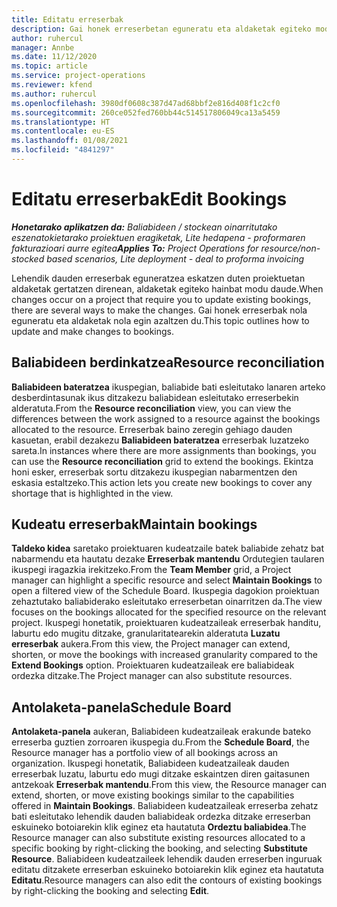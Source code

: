 ```yaml
---
title: Editatu erreserbak
description: Gai honek erreserbetan eguneratu eta aldaketak egiteko moduari buruzko informazioa eskaintzen du.
author: ruhercul
manager: Annbe
ms.date: 11/12/2020
ms.topic: article
ms.service: project-operations
ms.reviewer: kfend
ms.author: ruhercul
ms.openlocfilehash: 3980df0608c387d47ad68bbf2e816d408f1c2cf0
ms.sourcegitcommit: 260ce052fed760bb44c514517806049ca13a5459
ms.translationtype: HT
ms.contentlocale: eu-ES
ms.lasthandoff: 01/08/2021
ms.locfileid: "4841297"
---
```

# <a name="edit-bookings"></a><span data-ttu-id="5856e-103">Editatu erreserbak</span><span class="sxs-lookup"><span data-stu-id="5856e-103">Edit Bookings</span></span>

<span data-ttu-id="5856e-104">_**Honetarako aplikatzen da:** Baliabideen / stockean oinarritutako eszenatokietarako proiektuen eragiketak, Lite hedapena - proformaren fakturazioari aurre egitea_</span><span class="sxs-lookup"><span data-stu-id="5856e-104">_**Applies To:** Project Operations for resource/non-stocked based scenarios, Lite deployment - deal to proforma invoicing_</span></span>


<span data-ttu-id="5856e-105">Lehendik dauden erreserbak eguneratzea eskatzen duten proiektuetan aldaketak gertatzen direnean, aldaketak egiteko hainbat modu daude.</span><span class="sxs-lookup"><span data-stu-id="5856e-105">When changes occur on a project that require you to update existing bookings, there are several ways to make the changes.</span></span> <span data-ttu-id="5856e-106">Gai honek erreserbak nola eguneratu eta aldaketak nola egin azaltzen du.</span><span class="sxs-lookup"><span data-stu-id="5856e-106">This topic outlines how to update and make changes to bookings.</span></span>

## <a name="resource-reconciliation"></a><span data-ttu-id="5856e-107">Baliabideen berdinkatzea</span><span class="sxs-lookup"><span data-stu-id="5856e-107">Resource reconciliation</span></span>

<span data-ttu-id="5856e-108">**Baliabideen bateratzea** ikuspegian, baliabide bati esleitutako lanaren arteko desberdintasunak ikus ditzakezu baliabidean esleitutako erreserbekin alderatuta.</span><span class="sxs-lookup"><span data-stu-id="5856e-108">From the **Resource reconciliation** view, you can view the differences between the work assigned to a resource against the bookings allocated to the resource.</span></span> <span data-ttu-id="5856e-109">Erreserbak baino zeregin gehiago dauden kasuetan, erabil dezakezu **Baliabideen bateratzea** erreserbak luzatzeko sareta.</span><span class="sxs-lookup"><span data-stu-id="5856e-109">In instances where there are more assignments than bookings, you can use the **Resource reconciliation** grid to extend the bookings.</span></span> <span data-ttu-id="5856e-110">Ekintza honi esker, erreserbak sortu ditzakezu ikuspegian nabarmentzen den eskasia estaltzeko.</span><span class="sxs-lookup"><span data-stu-id="5856e-110">This action lets you create new bookings to cover any shortage that is highlighted in the view.</span></span>

## <a name="maintain-bookings"></a><span data-ttu-id="5856e-111">Kudeatu erreserbak</span><span class="sxs-lookup"><span data-stu-id="5856e-111">Maintain bookings</span></span>

<span data-ttu-id="5856e-112">**Taldeko kidea** saretako proiektuaren kudeatzaile batek baliabide zehatz bat nabarmendu eta hautatu dezake **Erreserbak mantendu** Ordutegien taularen ikuspegi iragazkia irekitzeko.</span><span class="sxs-lookup"><span data-stu-id="5856e-112">From the **Team Member** grid, a Project manager can highlight a specific resource and select **Maintain Bookings** to open a filtered view of the Schedule Board.</span></span> <span data-ttu-id="5856e-113">Ikuspegia dagokion proiektuan zehaztutako baliabiderako esleitutako erreserbetan oinarritzen da.</span><span class="sxs-lookup"><span data-stu-id="5856e-113">The view focuses on the bookings allocated for the specified resource on the relevant project.</span></span> <span data-ttu-id="5856e-114">Ikuspegi honetatik, proiektuaren kudeatzaileak erreserbak handitu, laburtu edo mugitu ditzake, granularitatearekin alderatuta **Luzatu erreserbak** aukera.</span><span class="sxs-lookup"><span data-stu-id="5856e-114">From this view, the Project manager can extend, shorten, or move the bookings with increased granularity compared to the **Extend Bookings** option.</span></span> <span data-ttu-id="5856e-115">Proiektuaren kudeatzaileak ere baliabideak ordezka ditzake.</span><span class="sxs-lookup"><span data-stu-id="5856e-115">The Project manager can also substitute resources.</span></span>

## <a name="schedule-board"></a><span data-ttu-id="5856e-116">Antolaketa-panela</span><span class="sxs-lookup"><span data-stu-id="5856e-116">Schedule Board</span></span>

<span data-ttu-id="5856e-117">**Antolaketa-panela** aukeran, Baliabideen kudeatzaileak erakunde bateko erreserba guztien zorroaren ikuspegia du.</span><span class="sxs-lookup"><span data-stu-id="5856e-117">From the **Schedule Board**, the Resource manager has a portfolio view of all bookings across an organization.</span></span> <span data-ttu-id="5856e-118">Ikuspegi honetatik, Baliabideen kudeatzaileak dauden erreserbak luzatu, laburtu edo mugi ditzake eskaintzen diren gaitasunen antzekoak **Erreserbak mantendu**.</span><span class="sxs-lookup"><span data-stu-id="5856e-118">From this view, the Resource manager can extend, shorten, or move existing bookings similar to the capabilities offered in **Maintain Bookings**.</span></span> <span data-ttu-id="5856e-119">Baliabideen kudeatzaileak erreserba zehatz bati esleitutako lehendik dauden baliabideak ordezka ditzake erreserban eskuineko botoiarekin klik eginez eta hautatuta **Ordeztu baliabidea**.</span><span class="sxs-lookup"><span data-stu-id="5856e-119">The Resource manager can also substitute existing resources allocated to a specific booking by right-clicking the booking, and selecting **Substitute Resource**.</span></span> <span data-ttu-id="5856e-120">Baliabideen kudeatzaileek lehendik dauden erreserben inguruak editatu ditzakete erreserban eskuineko botoiarekin klik eginez eta hautatuta **Editatu**.</span><span class="sxs-lookup"><span data-stu-id="5856e-120">Resource managers can also edit the contours of existing bookings by right-clicking the booking and selecting **Edit**.</span></span>
